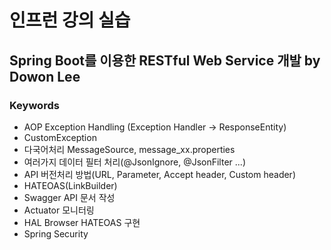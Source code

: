 # 인프런 강의 실습
## Spring Boot를 이용한 RESTful Web Service 개발 by Dowon Lee  
  
### Keywords
* AOP Exception Handling (Exception Handler -> ResponseEntity)
* CustomException
* 다국어처리 MessageSource, message_xx.properties
* 여러가지 데이터 필터 처리(@JsonIgnore, @JsonFilter ...)
* API 버전처리 방법(URL, Parameter, Accept header, Custom header)
* HATEOAS(LinkBuilder)
* Swagger API 문서 작성
* Actuator 모니터링
* HAL Browser HATEOAS 구현
* Spring Security
